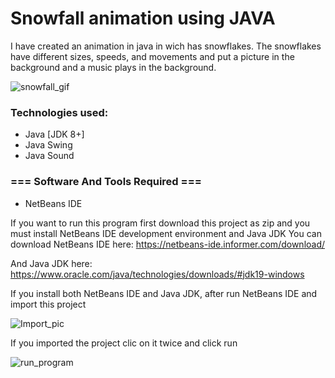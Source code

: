 # Snowfall animation using JAVA


I have created an animation in java in wich has snowflakes.
The snowflakes have different sizes, speeds, and movements
and put a picture in the background and a music plays in the background.

![snowfall_gif](https://user-images.githubusercontent.com/111382157/215804049-ffdcf2df-7bab-4f34-b4d8-a0fafe137c8e.gif)

### Technologies used:
- Java [JDK 8+]
- Java Swing
- Java Sound

### === Software And Tools Required ===
- NetBeans IDE

If you want to run this program first download this project as zip and 
you must install NetBeans IDE development environment and Java JDK
You can download NetBeans IDE here: https://netbeans-ide.informer.com/download/

And Java JDK here: https://www.oracle.com/java/technologies/downloads/#jdk19-windows

If you install both NetBeans IDE and Java JDK, after run NetBeans IDE and import this project

![Import_pic](https://user-images.githubusercontent.com/111382157/219703357-b0dc607f-909e-4e41-b44c-c6c28380f40c.png)

If you imported the project clic on it twice and click run

![run_program](https://user-images.githubusercontent.com/111382157/219709711-4d320323-ba5d-4f9a-a593-f45c1a377611.png)
